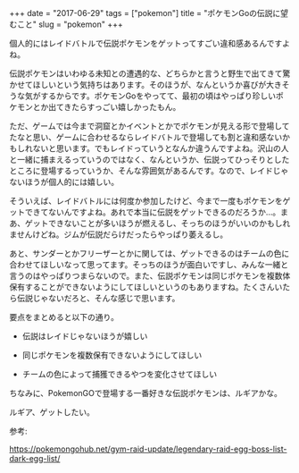 +++
date = "2017-06-29"
tags = ["pokemon"]
title = "ポケモンGoの伝説に望むこと"
slug = "pokemon"
+++

個人的にはレイドバトルで伝説ポケモンをゲットってすごい違和感あるんですよね。

伝説ポケモンはいわゆる未知との遭遇的な、どちらかと言うと野生で出てきて驚かせてほしいという気持ちはあります。そのほうが、なんというか喜びが大きそうな気がするからです。ポケモンGoをやってて、最初の頃はやっぱり珍しいポケモンとか出てきたらすっごい嬉しかったもん。

ただ、ゲームでは今まで洞窟とかイベントとかでポケモンが見える形で登場してたなと思い、ゲームに合わせるならレイドバトルで登場しても割と違和感ないかもしれないと思います。でもレイドっていうとなんか違うんですよね。沢山の人と一緒に捕まえるっていうのではなく、なんというか、伝説ってひっそりとしたところに登場するっていうか、そんな雰囲気があるんです。なので、レイドじゃないほうが個人的には嬉しい。

そういえば、レイドバトルには何度か参加したけど、今まで一度もポケモンをゲットできてないんですよね。あれで本当に伝説をゲットできるのだろうか...。まあ、ゲットできないことが多いほうが燃えるし、そっちのほうがいいのかもしれませんけどね。ジムが伝説だらけだったらやっぱり萎えるし。

あと、サンダーとかフリーザーとかに関しては、ゲットできるのはチームの色に合わせてほしいなって思ってます。そっちのほうが面白いですし、みんな一緒と言うのはやっぱりつまらないので。また、伝説ポケモンは同じポケモンを複数体保有することができないようにしてほしいというのもありますね。たくさんいたら伝説じゃないだろと、そんな感じで思います。

要点をまとめると以下の通り。

- 伝説はレイドじゃないほうが嬉しい

- 同じポケモンを複数保有できないようにしてほしい

- チームの色によって捕獲できるやつを変化させてほしい

ちなみに、PokemonGOで登場する一番好きな伝説ポケモンは、ルギアかな。

ルギア、ゲットしたい。

参考:

https://pokemongohub.net/gym-raid-update/legendary-raid-egg-boss-list-dark-egg-list/
	  
